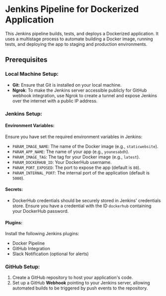 # Jenkins Pipeline for Dockerized Application
This Jenkins pipeline builds, tests, and deploys a Dockerized application. It uses a multistage process to automate building a Docker image, running tests, and deploying the app to staging and production environments.

## Prerequisites

### Local Machine Setup:
- **Git**: Ensure that Git is installed on your local machine.
- **Ngrok**: To make the Jenkins server accessible publicly for GitHub webhook integration, use Ngrok to create a tunnel and expose Jenkins over the internet with a public IP address.

### Jenkins Setup:

#### Environment Variables:
Ensure you have set the required environment variables in Jenkins:
- `PARAM_IMAGE_NAME`: The name of the Docker image (e.g., `staticwebsite`).
- `PARAM_APP_NAME`: The name of your app (e.g., `younesabdh`).
- `PARAM_IMAGE_TAG`: The tag for your Docker image (e.g., `latest`).
- `PARAM_DOCKERHUB_ID`: Your DockerHub username.
- `PARAM_PORT_EXPOSED`: The port to expose the app (default is `80`).
- `PARAM_INTERNAL_PORT`: The internal port of the application (default is `5000`).

#### Secrets:
- DockerHub credentials should be securely stored in Jenkins' credentials store. Ensure you have a credential with the ID `dockerhub` containing your DockerHub password.

#### Plugins:
Install the following Jenkins plugins:
- Docker Pipeline
- GitHub Integration
- Slack Notification (optional for alerts)

### GitHub Setup:
1. Create a GitHub repository to host your application's code.
2. Set up a GitHub **Webhook** pointing to your Jenkins server, allowing automated builds to be triggered by push events to the repository.
